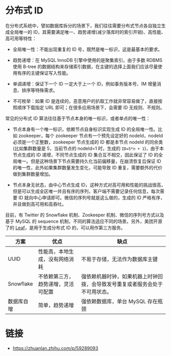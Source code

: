 # 分布式 ID

在分布式系统中，譬如数据库拆分的场景下，我们往往需要分布式节点各自独立生成全局唯一的 ID，其需要满足唯一、趋势递增(减少落库时的索引开销)、高性能、高可用等特性：

- 全局唯一性：不能出现重复的 ID 号，既然是唯一标识，这是最基本的要求。

- 趋势递增：在 MySQL InnoDB 引擎中使用的是聚集索引，由于多数 RDBMS 使用 B-tree 的数据结构来存储索引数据，在主键的选择上面我们应该尽量使用有序的主键保证写入性能。

- 单调递增：保证下一个 ID 一定大于上一个 ID，例如事务版本号、IM 增量消息、排序等特殊需求。

- 不可枚举：如果 ID 是连续的，恶意用户的扒取工作就非常容易做了，直接按照顺序下载指定 URL 即可；在很多应用场景下，会需要 ID 无规则、不规则。

常见的分布式 ID 算法往往基于节点本身的唯一标识，或者单点的唯一性：

- 节点本身有一个唯一标识，依赖节点自身标识实现生成 ID 的全局唯一性。比如 zookeeper，每个 zookeeper 节点有一个预先设定好的 nodeId，nodeId 必须是一个正整数，zookeeper 节点生成的 ID 都是本节点 nodeId 的同余类(比如集群数量是 5，当前节点的 nodeId=1 时，生成的 `ID=5*n + 1`)，由于本节点生成的 ID 递增，不同节点生成的 ID 集合互不相交，因此保证了 ID 的全局唯一。但是这种场景下节点需要持久化当前偏移量，在崩溃恢复后保证 ID 的唯一性，此外如果集群数量发生变化，可能导致 ID 重复，需要额外的代价做到集群数量增加。

- 节点本身无状态，由中心节点生成 ID，这种方式对高可用和性能的挑战很高，但是可以生成全区唯一并且有序的序列，客户端不需要记录任何信息，每次需要 ID 就向中心申请即可。微信的序列号就是这么做的，生成的 ID 严格有序，并且做到高可用和高吞吐。

目前，有 Twitter 的 Snowflake 机制、Zookeeper 机制、微信的序列号方式以及基于 MySQL 的 sequence 机制，不同的算法适应不同的场景。另外，美团开源了的 [Leaf](https://github.com/Meituan-Dianping/Leaf)，是用于生成分布式 ID 的，可以用作第三方服务。

| 方案       | 优点                               | 缺点                                                                         |
| ---------- | ---------------------------------- | ---------------------------------------------------------------------------- |
| UUID       | 性能高，本地生成，没有网络消耗     | 不易于存储，无法作为数据库主键                                               |
| Snowflake  | 不依赖第三方，趋势递增，灵活可配置 | 强依赖机器时钟，如果机器上时钟回拨，会导致发号重复或者服务会处于不可用状态。|
| 数据库自增 | 简单，趋势递增                     | 强依赖数据库，单台 MySQL 存在瓶颈                                            |

# 链接

- https://zhuanlan.zhihu.com/p/59289093